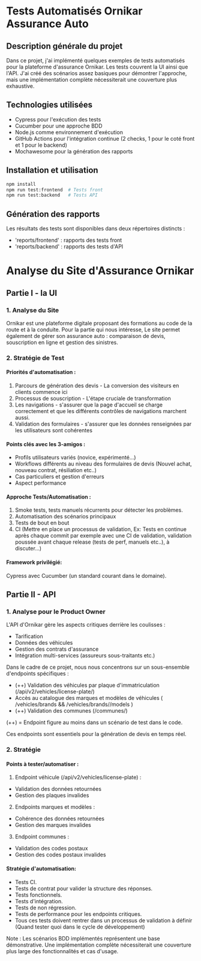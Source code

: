# Tests Automatisés Ornikar Assurance Auto

## Description générale du projet
Dans ce projet, j'ai implémenté quelques exemples de tests automatisés pour la plateforme d'assurance Ornikar. 
Les tests couvrent la UI ainsi que l'API. J'ai créé des scénarios assez basiques pour démontrer l'approche, mais une implémentation complète nécessiterait une couverture plus exhaustive.

## Technologies utilisées
- Cypress pour l'exécution des tests
- Cucumber pour une approche BDD
- Node.js comme environnement d'exécution 
- GitHub Actions pour l'intégration continue (2 checks, 1 pour le coté front et 1 pour le backend)
- Mochawesome pour la génération des rapports

## Installation et utilisation
```bash
npm install
npm run test:frontend  # Tests front
npm run test:backend   # Tests API
```

## Génération des rapports
Les résultats des tests sont disponibles dans deux répertoires distincts :

- 'reports/frontend' : rapports des tests front
- 'reports/backend' : rapports des tests d'API

# Analyse du Site d'Assurance Ornikar

## Partie I - la UI

### 1. Analyse du Site
Ornikar est une plateforme digitale proposant des formations au code de la route et à la conduite.
Pour la partie qui nous intéresse, Le site permet également de gérer son assurance auto : comparaison de devis, souscription en ligne et gestion des sinistres.

### 2. Stratégie de Test

#### Priorités d'automatisation :
1. Parcours de génération des devis - La conversion des visiteurs en clients commence ici
2. Processus de souscription - L'étape cruciale de transformation
3. Les navigations - s'assurer que la page d'accueil se charge correctement et que les différents contrôles de navigations marchent aussi.
4. Validation des formulaires - s'assurer que les données renseignées par les utilisateurs sont cohérentes
#### Points clés avec les 3-amigos :
* Profils utilisateurs variés (novice, expérimenté...)
* Workflows différents au niveau des formulaires de devis (Nouvel achat, nouveau contrat, résiliation etc..)
* Cas particuliers et gestion d'erreurs
* Aspect performance

#### Approche Tests/Automatisation :
1. Smoke tests, tests manuels récurrents pour détecter les problèmes.
2. Automatisation des scénarios principaux
3. Tests de bout en bout
4. CI (Mettre en place un processus de validation, Ex: Tests en continue après chaque commit par exemple avec une CI de validation, validation poussée avant chaque release (tests de perf, manuels etc..), à discuter...)

#### Framework privilégié:
Cypress avec Cucumber (un standard courant dans le domaine).


## Partie II - API

### 1. Analyse pour le Product Owner
L'API d'Ornikar gère les aspects critiques derrière les coulisses :
* Tarification
* Données des véhicules
* Gestion des contrats d'assurance
* Intégration multi-services (assureurs sous-traitants etc.)

Dans le cadre de ce projet, nous nous concentrons sur un sous-ensemble d'endpoints spécifiques :
* (++) Validation des véhicules par plaque d'immatriculation (/api/v2/vehicles/license-plate/<plate>)
* Accès au catalogue des marques et modèles de véhicules ( /vehicles/brands  && /vehicles/brands/<brand>/models )
* (++) Validation des communes (/communes/<zip>)

(++) = Endpoint figure au moins dans un scénario de test dans le code.

Ces endpoints sont essentiels pour la génération de devis en temps réel.

### 2. Stratégie

#### Points à tester/automatiser :
1. Endpoint véhicule (/api/v2/vehicles/license-plate) :
  * Validation des données retournées
  * Gestion des plaques invalides

2. Endpoints marques et modèles :
  * Cohérence des données retournées
  * Gestion des marques invalides

3. Endpoint communes :
  * Validation des codes postaux
  * Gestion des codes postaux invalides


#### Stratégie d'automatisation:
* Tests CI.
* Tests de contrat pour valider la structure des réponses.
* Tests fonctionnels.
* Tests d'intégration.
* Tests de non régression.
* Tests de performance pour les endpoints critiques.
* Tous ces tests doivent rentrer dans un processus de validation à définir (Quand tester quoi dans le cycle de développement)


Note : Les scénarios BDD implémentés représentent une base démonstrative. Une implémentation complète nécessiterait une couverture plus large des fonctionnalités et cas d'usage.

